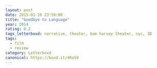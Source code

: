```yaml
---
layout: post 
date: 2015-01-16 23:59:00
title: "Goodbye to Language"
year: 2014
rating: 0.2
tags_letterboxd: narrative, theater, bam harvey theater, nyc, 3D
tags:
  - film
  - review
category: Letterboxd
canonical: https://boxd.it/4RoS9
---
```

